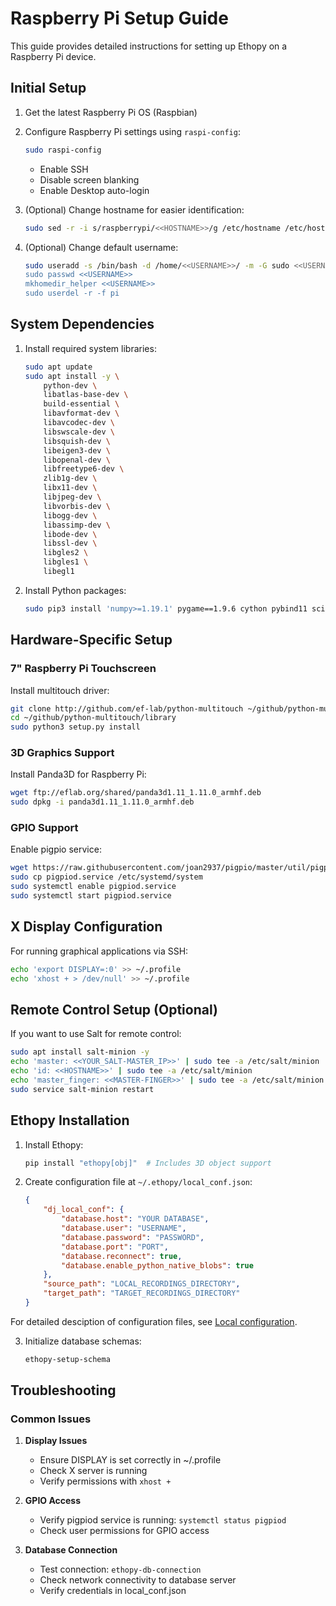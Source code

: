 <!-- ToDo -->
# Raspberry Pi Setup Guide

This guide provides detailed instructions for setting up Ethopy on a Raspberry Pi device.

## Initial Setup

1. Get the latest Raspberry Pi OS (Raspbian)

2. Configure Raspberry Pi settings using `raspi-config`:
   ```bash
   sudo raspi-config
   ```
   - Enable SSH
   - Disable screen blanking
   - Enable Desktop auto-login

3. (Optional) Change hostname for easier identification:
   ```bash
   sudo sed -r -i s/raspberrypi/<<HOSTNAME>>/g /etc/hostname /etc/hosts
   ```

4. (Optional) Change default username:
   ```bash
   sudo useradd -s /bin/bash -d /home/<<USERNAME>>/ -m -G sudo <<USERNAME>>
   sudo passwd <<USERNAME>>
   mkhomedir_helper <<USERNAME>>
   sudo userdel -r -f pi
   ```

## System Dependencies

1. Install required system libraries:
   ```bash
   sudo apt update
   sudo apt install -y \
       python-dev \
       libatlas-base-dev \
       build-essential \
       libavformat-dev \
       libavcodec-dev \
       libswscale-dev \
       libsquish-dev \
       libeigen3-dev \
       libopenal-dev \
       libfreetype6-dev \
       zlib1g-dev \
       libx11-dev \
       libjpeg-dev \
       libvorbis-dev \
       libogg-dev \
       libassimp-dev \
       libode-dev \
       libssl-dev \
       libgles2 \
       libgles1 \
       libegl1
   ```

2. Install Python packages:
   ```bash
   sudo pip3 install 'numpy>=1.19.1' pygame==1.9.6 cython pybind11 scipy datajoint omxplayer-wrapper imageio imageio-ffmpeg
   ```

## Hardware-Specific Setup

### 7" Raspberry Pi Touchscreen

Install multitouch driver:
```bash
git clone http://github.com/ef-lab/python-multitouch ~/github/python-multitouch
cd ~/github/python-multitouch/library
sudo python3 setup.py install
```

### 3D Graphics Support

Install Panda3D for Raspberry Pi:
```bash
wget ftp://eflab.org/shared/panda3d1.11_1.11.0_armhf.deb
sudo dpkg -i panda3d1.11_1.11.0_armhf.deb
```

### GPIO Support

Enable pigpio service:
```bash
wget https://raw.githubusercontent.com/joan2937/pigpio/master/util/pigpiod.service
sudo cp pigpiod.service /etc/systemd/system
sudo systemctl enable pigpiod.service
sudo systemctl start pigpiod.service
```

## X Display Configuration

For running graphical applications via SSH:
```bash
echo 'export DISPLAY=:0' >> ~/.profile
echo 'xhost + > /dev/null' >> ~/.profile
```

## Remote Control Setup (Optional)

If you want to use Salt for remote control:
```bash
sudo apt install salt-minion -y
echo 'master: <<YOUR_SALT-MASTER_IP>>' | sudo tee -a /etc/salt/minion
echo 'id: <<HOSTNAME>>' | sudo tee -a /etc/salt/minion
echo 'master_finger: <<MASTER-FINGER>>' | sudo tee -a /etc/salt/minion
sudo service salt-minion restart
```

## Ethopy Installation

1. Install Ethopy:
   ```bash
   pip install "ethopy[obj]"  # Includes 3D object support
   ```

2. Create configuration file at `~/.ethopy/local_conf.json`:
   ```json
   {
       "dj_local_conf": {
           "database.host": "YOUR DATABASE",
           "database.user": "USERNAME",
           "database.password": "PASSWORD",
           "database.port": "PORT",
           "database.reconnect": true,
           "database.enable_python_native_blobs": true
       },
       "source_path": "LOCAL_RECORDINGS_DIRECTORY",
       "target_path": "TARGET_RECORDINGS_DIRECTORY"
   }
   ```
For detailed desciption of configuration files, see [Local configuration](local_conf.md). 

3. Initialize database schemas:
   ```bash
   ethopy-setup-schema
   ```

## Troubleshooting

### Common Issues

1. **Display Issues**
   - Ensure DISPLAY is set correctly in ~/.profile
   - Check X server is running
   - Verify permissions with `xhost +`

2. **GPIO Access**
   - Verify pigpiod service is running: `systemctl status pigpiod`
   - Check user permissions for GPIO access

3. **Database Connection**
   - Test connection: `ethopy-db-connection`
   - Check network connectivity to database server
   - Verify credentials in local_conf.json